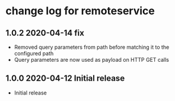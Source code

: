 # change log for remoteservice

## 1.0.2 2020-04-14 fix

- Removed query parameters from path before matching it to the configured path
- Query parameters are now used as payload on HTTP GET calls

## 1.0.0 2020-04-12 Initial release

- Initial release
